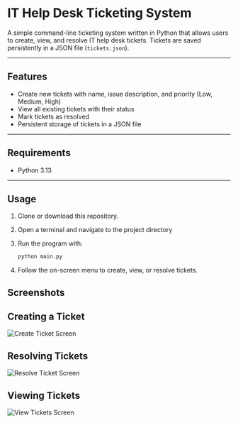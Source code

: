 # IT Help Desk Ticketing System

A simple command-line ticketing system written in Python that allows users to create, view, and resolve IT help desk tickets. Tickets are saved persistently in a JSON file (`tickets.json`).

---

## Features

- Create new tickets with name, issue description, and priority (Low, Medium, High)
- View all existing tickets with their status
- Mark tickets as resolved
- Persistent storage of tickets in a JSON file

---

## Requirements

- Python 3.13

---

## Usage

1. Clone or download this repository.
2. Open a terminal and navigate to the project directory
3. Run the program with:

   ```bash
   python main.py
4. Follow the on-screen menu to create, view, or resolve tickets.

## Screenshots

## Creating a Ticket
![Create Ticket Screen](images/create_ticket.png)

## Resolving Tickets

![Resolve Ticket Screen](images/resolve_ticket.png)

## Viewing Tickets

![View Tickets Screen](images/view_ticket.png)


